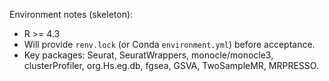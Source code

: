 Environment notes (skeleton):
- R >= 4.3
- Will provide `renv.lock` (or Conda `environment.yml`) before acceptance.
- Key packages: Seurat, SeuratWrappers, monocle/monocle3, clusterProfiler, org.Hs.eg.db, fgsea, GSVA, TwoSampleMR, MRPRESSO.
